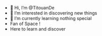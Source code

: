 - 👋 Hi, I’m @TitouanDe
- 👀 I’m interested in discovering new things
- 🌱 I’m currently learning nothing special
- Fan of Space ! 
- Here to learn and discover

<!---
TitouanDe/TitouanDe is a ✨ special ✨ repository because its `README.md` (this file) appears on your GitHub profile.
You can click the Preview link to take a look at your changes.
--->
